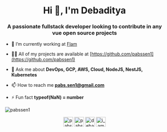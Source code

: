 <h1 align="center">Hi 👋, I'm Debaditya</h1>
<h3 align="center">A passionate fullstack developer looking to contribute in any vue open source projects</h3>

- 🔭 I’m currently working at [Flam](https://flamapp.com)

- 👨‍💻 All of my projects are available at [https://github.com/pabssen1](https://github.com/pabssen1)

- 💬 Ask me about **DevOps, GCP, AWS, Cloud, NodeJS, NestJS, Kubernetes**

- 📫 How to reach me **pabs.sen1@gmail.com**

- ⚡ Fun fact **typeof(NaN) = number**

<p>&nbsp;<img align="center" src="https://github-readme-stats.vercel.app/api?username=pabssen1&show_icons=true&count_private=true" alt="pabssen1" /></p>

<p align="center">
<a href="https://codepen.io/pabssen1" target="blank"><img align="center" src="https://cdn.jsdelivr.net/npm/simple-icons@3.0.1/icons/codepen.svg" alt="pabssen1" height="30" width="30" /></a>
<a href="https://twitter.com/pabssen1" target="blank"><img align="center" src="https://cdn.jsdelivr.net/npm/simple-icons@3.0.1/icons/twitter.svg" alt="pabssen1" height="30" width="30" /></a>
<a href="https://linkedin.com/in/debaditya" target="blank"><img align="center" src="https://cdn.jsdelivr.net/npm/simple-icons@3.0.1/icons/linkedin.svg" alt="debaditya" height="30" width="30" /></a>
<a href="https://instagram.com/i_am_programmed" target="blank"><img align="center" src="https://cdn.jsdelivr.net/npm/simple-icons@3.0.1/icons/instagram.svg" alt="i_am_programmed" height="30" width="30" /></a>
</p>
